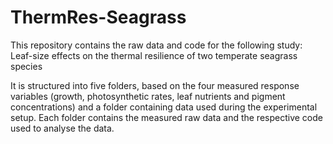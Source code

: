# ThermRes-Seagrass
This repository contains the raw data and code for the following study: Leaf-size effects on the thermal resilience of two temperate seagrass species

It is structured into five folders, based on the four measured response variables (growth, photosynthetic rates, leaf nutrients and pigment concentrations) and a folder containing data used during the experimental setup. Each folder contains the measured raw data and the respective code used to analyse the data.
